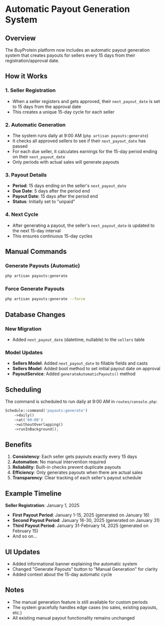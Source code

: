 # Automatic Payout Generation System

## Overview
The BuyProtein platform now includes an automatic payout generation system that creates payouts for sellers every 15 days from their registration/approval date.

## How it Works

### 1. Seller Registration
- When a seller registers and gets approved, their `next_payout_date` is set to 15 days from the approval date
- This creates a unique 15-day cycle for each seller

### 2. Automatic Generation
- The system runs daily at 9:00 AM (`php artisan payouts:generate`)
- It checks all approved sellers to see if their `next_payout_date` has passed
- For each due seller, it calculates earnings for the 15-day period ending on their `next_payout_date`
- Only periods with actual sales will generate payouts

### 3. Payout Details
- **Period**: 15 days ending on the seller's `next_payout_date`
- **Due Date**: 5 days after the period end
- **Payout Date**: 15 days after the period end
- **Status**: Initially set to "unpaid"

### 4. Next Cycle
- After generating a payout, the seller's `next_payout_date` is updated to the next 15-day interval
- This ensures continuous 15-day cycles

## Manual Commands

### Generate Payouts (Automatic)
```bash
php artisan payouts:generate
```

### Force Generate Payouts
```bash
php artisan payouts:generate --force
```

## Database Changes

### New Migration
- Added `next_payout_date` (datetime, nullable) to the `sellers` table

### Model Updates
- **Sellers Model**: Added `next_payout_date` to fillable fields and casts
- **Sellers Model**: Added boot method to set initial payout date on approval
- **PayoutService**: Added `generateAutomaticPayouts()` method

## Scheduling
The command is scheduled to run daily at 9:00 AM in `routes/console.php`:

```php
Schedule::command('payouts:generate')
    ->daily()
    ->at('09:00')
    ->withoutOverlapping()
    ->runInBackground();
```

## Benefits

1. **Consistency**: Each seller gets payouts exactly every 15 days
2. **Automation**: No manual intervention required
3. **Reliability**: Built-in checks prevent duplicate payouts
4. **Efficiency**: Only generates payouts when there are actual sales
5. **Transparency**: Clear tracking of each seller's payout schedule

## Example Timeline

**Seller Registration**: January 1, 2025
- **First Payout Period**: January 1-15, 2025 (generated on January 16)
- **Second Payout Period**: January 16-30, 2025 (generated on January 31)
- **Third Payout Period**: January 31-February 14, 2025 (generated on February 15)
- And so on...

## UI Updates
- Added informational banner explaining the automatic system
- Changed "Generate Payouts" button to "Manual Generation" for clarity
- Added context about the 15-day automatic cycle

## Notes
- The manual generation feature is still available for custom periods
- The system gracefully handles edge cases (no sales, existing payouts, etc.)
- All existing manual payout functionality remains unchanged
